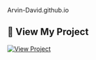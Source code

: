 Arvin-David.github.io
## 🚀 View My Project

[![View Project](https://img.shields.io/badge/View%20Site-MacBook%20Air%20M2-blue?style=for-the-badge)](https://yourusername.github.io/HardwareShowcase/A04/)
